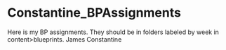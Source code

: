 # Constantine_BPAssignments

Here is my BP assignments. They should be in folders labeled by week in content>blueprints.
James Constantine

